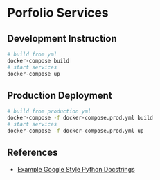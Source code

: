 # Porfolio Services

## Development Instruction

```bash
# build from yml
docker-compose build
# start services
docker-compose up
```

## Production Deployment

```bash
# build from production yml
docker-compose -f docker-compose.prod.yml build
# start services
docker-compose -f docker-compose.prod.yml up
```

## References

+ [Example Google Style Python Docstrings](https://sphinxcontrib-napoleon.readthedocs.io/en/latest/example_google.html)
